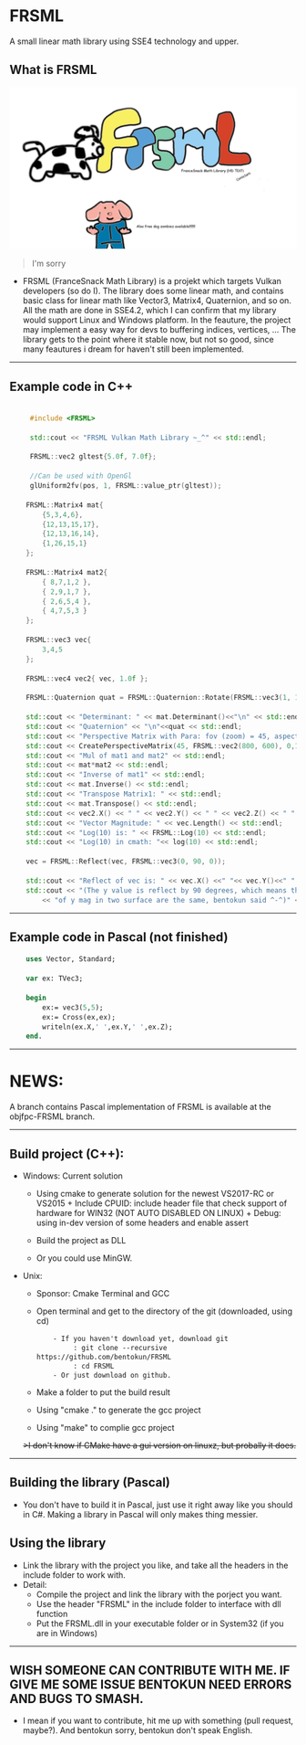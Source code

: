 # FRSML

A small linear math library using SSE4 technology and upper.

## What is FRSML
 
![alt tag](https://raw.githubusercontent.com/bentokun/FRSML/master/pupa.png)
>I'm sorry
 
  + FRSML (FranceSnack Math Library) is a projekt which targets Vulkan developers (so do I). The library does some linear math, and contains basic class for linear math like Vector3, Matrix4, Quaternion, and so on. All the math are done in SSE4.2, which I can confirm that my library would support Linux and Windows platform. In the feauture, the project may implement a easy way for devs to buffering indices, vertices, ... The library gets to the point where it stable now, but not so good, since many feautures i dream for haven't still been implemented.

**************************

## Example code in C++

```C++
	
     #include <FRSML>
	
     std::cout << "FRSML Vulkan Math Library ~_^" << std::endl;

     FRSML::vec2 gltest{5.0f, 7.0f};

     //Can be used with OpenGl
     glUniform2fv(pos, 1, FRSML::value_ptr(gltest));

	FRSML::Matrix4 mat{
		{5,3,4,6},
		{12,13,15,17},
		{12,13,16,14},
		{1,26,15,1}
	};

	FRSML::Matrix4 mat2{
		{ 8,7,1,2 },
		{ 2,9,1,7 },
		{ 2,6,5,4 },
		{ 4,7,5,3 }
	};

	FRSML::vec3 vec{
		3,4,5
	};

	FRSML::vec4 vec2{ vec, 1.0f };

	FRSML::Quaternion quat = FRSML::Quaternion::Rotate(FRSML::vec3(1, 1, 1), 90);

	std::cout << "Determinant: " << mat.Determinant()<<"\n" << std::endl;
	std::cout << "Quaternion" << "\n"<<quat << std::endl;
	std::cout << "Perspective Matrix with Para: fov (zoom) = 45, aspect = 800/600, nad zNear and zFar betwwen 0 and 100" << std::endl;
	std::cout << CreatePerspectiveMatrix(45, FRSML::vec2(800, 600), 0,100) <<std::endl;
	std::cout << "Mul of mat1 and mat2" << std::endl;
	std::cout << mat*mat2 << std::endl;
	std::cout << "Inverse of mat1" << std::endl;
	std::cout << mat.Inverse() << std::endl;
	std::cout << "Transpose Matrix1: " << std::endl;
	std::cout << mat.Transpose() << std::endl;
	std::cout << vec2.X() << " " << vec2.Y() << " " << vec2.Z() << " " << vec2.W() << std::endl;
	std::cout << "Vector Magnitude: " << vec.Length() << std::endl;
	std::cout << "Log(10) is: " << FRSML::Log(10) << std::endl;
	std::cout << "Log(10) in cmath: "<< log(10) << std::endl;

	vec = FRSML::Reflect(vec, FRSML::vec3(0, 90, 0));

	std::cout << "Reflect of vec is: " << vec.X() <<" "<< vec.Y()<<" " << vec.Z() << std::endl;
	std::cout << "(The y value is reflect by 90 degrees, which means the length"
		<< "of y mag in two surface are the same, bentokun said ^-^)" << std::endl;
```

 **************************
 
## Example code in Pascal (not finished)

```pascal
	uses Vector, Standard;
	
	var ex: TVec3;
	
	begin
		ex:= vec3(5,5);
		ex:= Cross(ex,ex);
		writeln(ex.X,' ',ex.Y,' ',ex.Z);
	end.
```

 **************************

# NEWS:

A branch contains Pascal implementation of FRSML is available at the objfpc-FRSML branch. 

 **************************

## Build project (C++):

  + Windows: Current solution
    
      * Using cmake to generate solution for the newest VS2017-RC or VS2015
             + Include CPUID: include header file that check support of hardware for WIN32 (NOT AUTO DISABLED ON LINUX)
             + Debug: using in-dev version of some headers and enable assert 
                    
      * Build the project as DLL
      
      * Or you could use MinGW. 
              
              
  + Unix:    
    
      * Sponsor: Cmake Terminal and GCC
      
      * Open terminal and get to the directory of the git (downloaded, using cd)
      
                - If you haven't download yet, download git
                     : git clone --recursive https://github.com/bentokun/FRSML
                     : cd FRSML
                - Or just download on github. 
                      
      * Make a folder to put the build result 
      * Using "cmake ." to generate the gcc project
      * Using "make" to complie gcc project
             
      ~~>I don't know if CMake have a gui version on linuxz, but probally it does.~~      
   
 **************************
 
## Building the library (Pascal)

- You don't have to build it in Pascal, just use it right away like you should in C#. Making a library in Pascal will only makes thing messier.
 
## Using the library
 
  + Link the library with the project you like, and take all the headers in the include folder to work with.
  + Detail:
      - Compile the project and link the library with the porject you want.
      - Use the header "FRSML" in the include folder to interface with dll function
      - Put the FRSML.dll in your executable folder or in System32 (if you are in Windows)
   
****************
## WISH SOMEONE CAN CONTRIBUTE WITH ME. IF GIVE ME SOME ISSUE BENTOKUN NEED ERRORS AND BUGS TO SMASH.
  + I mean if you want to contribute, hit me up with something (pull request, maybe?). And bentokun sorry, bentokun don't speak English.
              
      
                     

